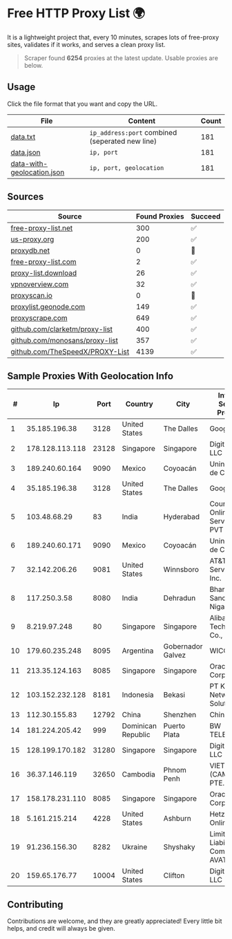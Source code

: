 
# Free HTTP Proxy List 🌍

It is a lightweight project that, every 10 minutes, scrapes lots of free-proxy sites, validates if it works, and serves a clean proxy list.


> Scraper found **6254** proxies at the latest update. Usable proxies are below.

## Usage

Click the file format that you want and copy the URL.


|File|Content|Count|
|----|-------|-----|
|[data.txt](https://raw.githubusercontent.com/themiralay/Proxy-List-World/master/data.txt)|`ip_address:port` combined (seperated new line)|181|
|[data.json](https://raw.githubusercontent.com/themiralay/Proxy-List-World/master/data.json)|`ip, port`|181|
|[data-with-geolocation.json](https://raw.githubusercontent.com/themiralay/Proxy-List-World/master/data-with-geolocation.json)|`ip, port, geolocation`|181|

## Sources

|Source|Found Proxies|Succeed|
|------|-------------|-------|
|[free-proxy-list.net](https://free-proxy-list.net)|300|✅|
|[us-proxy.org](https://www.us-proxy.org)|200|✅|
|[proxydb.net](http://proxydb.net)|0|🚫|
|[free-proxy-list.com](https://free-proxy-list.com/?page=&port=&type%5B%5D=http&type%5B%5D=https&up_time=0&search=Search)|2|✅|
|[proxy-list.download](https://www.proxy-list.download/HTTP)|26|✅|
|[vpnoverview.com](https://vpnoverview.com/privacy/anonymous-browsing/free-proxy-servers)|32|✅|
|[proxyscan.io](https://www.proxyscan.io)|0|🚫|
|[proxylist.geonode.com](https://proxylist.geonode.com/api/proxy-list?limit=300&page=1&sort_by=lastChecked&sort_type=desc&protocols=http,https)|149|✅|
|[proxyscrape.com](https://api.proxyscrape.com/v2/?request=displayproxies&protocol=http&timeout=10000&country=all&ssl=all&anonymity=all)|649|✅|
|[github.com/clarketm/proxy-list](https://raw.githubusercontent.com/clarketm/proxy-list/master/proxy-list-raw.txt)|400|✅|
|[github.com/monosans/proxy-list](https://raw.githubusercontent.com/monosans/proxy-list/main/proxies/http.txt)|357|✅|
|[github.com/TheSpeedX/PROXY-List](https://raw.githubusercontent.com/TheSpeedX/PROXY-List/master/http.txt)|4139|✅|


## Sample Proxies With Geolocation Info

|#|Ip|Port|Country|City|Internet Service Provider|
|-|--|----|-------|----|-------------------------|
|1|35.185.196.38|3128|United States|The Dalles|Google LLC|
|2|178.128.113.118|23128|Singapore|Singapore|DigitalOcean, LLC|
|3|189.240.60.164|9090|Mexico|Coyoacán|Uninet S.A. de C.V.|
|4|35.185.196.38|3128|United States|The Dalles|Google LLC|
|5|103.48.68.29|83|India|Hyderabad|Country Online Services PVT LTD|
|6|189.240.60.171|9090|Mexico|Coyoacán|Uninet S.A. de C.V.|
|7|32.142.206.26|9081|United States|Winnsboro|AT&T Services, Inc.|
|8|117.250.3.58|8080|India|Dehradun|Bharat Sanchar Nigam Ltd|
|9|8.219.97.248|80|Singapore|Singapore|Alibaba (US) Technology Co., Ltd.|
|10|179.60.235.248|8095|Argentina|Gobernador Galvez|WICORP SA|
|11|213.35.124.163|8085|Singapore|Singapore|Oracle Corporation|
|12|103.152.232.128|8181|Indonesia|Bekasi|PT Kingpolah Network Solutions|
|13|112.30.155.83|12792|China|Shenzhen|China Mobile|
|14|181.224.205.42|999|Dominican Republic|Puerto Plata|BW TELECOM|
|15|128.199.170.182|31280|Singapore|Singapore|DigitalOcean, LLC|
|16|36.37.146.119|32650|Cambodia|Phnom Penh|VIETTEL (CAMBODIA) PTE., LTD|
|17|158.178.231.110|8085|Singapore|Singapore|Oracle Corporation|
|18|5.161.215.214|4228|United States|Ashburn|Hetzner Online GmbH|
|19|91.236.156.30|8282|Ukraine|Shyshaky|Limited Liability Company AVATOR ISP|
|20|159.65.176.77|10004|United States|Clifton|DigitalOcean, LLC|



## Contributing

Contributions are welcome, and they are greatly appreciated! Every
little bit helps, and credit will always be given.

